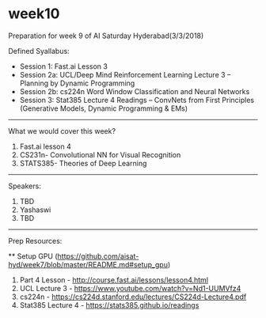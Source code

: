 # week10

Preparation for week 9 of AI Saturday Hyderabad(3/3/2018)

Defined Syallabus:

- Session 1: Fast.ai Lesson 3
- Session 2a: UCL/Deep Mind Reinforcement Learning Lecture 3 – Planning by Dynamic Programming
- Session 2b: cs224n Word Window Classification and Neural Networks
- Session 3: Stat385 Lecture 4 Readings – ConvNets from First Principles (Generative Models, Dynamic Programming & EMs)

-------------------------

What we would cover this week?

1. Fast.ai lesson 4
2. CS231n- Convolutional NN for Visual Recognition
3. STATS385- Theories of Deep Learning


-------------------------

Speakers:

1. TBD
2. Yashaswi
3. TBD


------------------------------------

Prep Resources:

** Setup GPU (https://github.com/aisat-hyd/week7/blob/master/README.md#setup_gpu)

1. Part 4 Lesson - http://course.fast.ai/lessons/lesson4.html
2. UCL Lecture 3 - https://www.youtube.com/watch?v=Nd1-UUMVfz4
3. cs224n - https://cs224d.stanford.edu/lectures/CS224d-Lecture4.pdf
4. Stat385 Lecture 4 - https://stats385.github.io/readings
